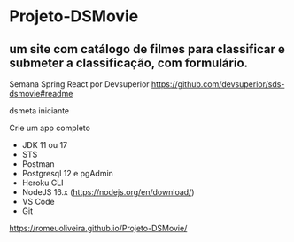# Projeto-DSMovie
##  um site com catálogo de filmes para classificar e submeter a classificação, com formulário.

Semana Spring React por Devsuperior
https://github.com/devsuperior/sds-dsmovie#readme

  dsmeta iniciante

Crie um app completo

- JDK 11 ou 17
- STS
- Postman
- Postgresql 12 e pgAdmin
- Heroku CLI
- NodeJS 16.x (https://nodejs.org/en/download/)
- VS Code
- Git


https://romeuoliveira.github.io/Projeto-DSMovie/
